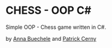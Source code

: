 # CHESS - OOP C#
Simple OOP - Chess game written in C#.

by [Anna Buechele](https://github.com/annabuechele) and [Patrick Cerny](https://github.com/patrickcerny)
